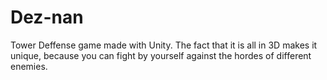 # Dez-nan
Tower Deffense game made with Unity. The fact that it is all in 3D makes it unique, because you can fight by yourself against the hordes of different enemies. 
